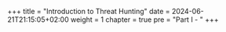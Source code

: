 +++
title = "Introduction to Threat Hunting"
date = 2024-06-21T21:15:05+02:00
weight = 1
chapter = true
pre = "Part I - "
+++